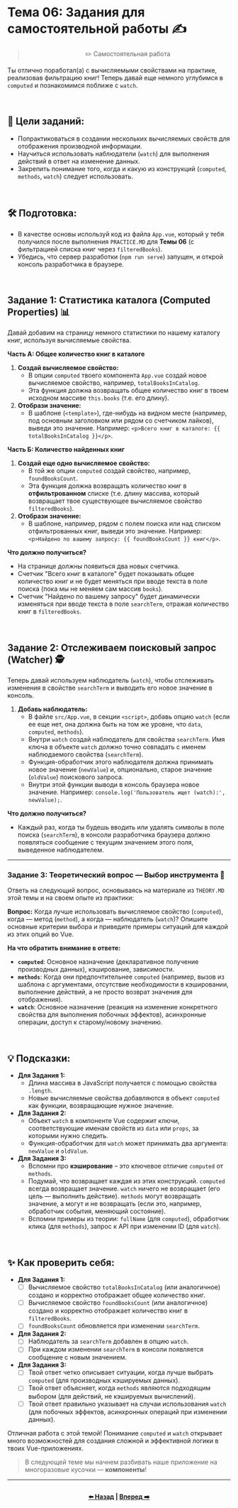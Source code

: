 # Тема 06: Задания для самостоятельной работы ✍️
> <p align=center> ✏️ Самостоятельная работа </p>

Ты отлично поработал(а) с вычисляемыми свойствами на практике, реализовав фильтрацию книг! Теперь давай еще немного углубимся в `computed` и познакомимся поближе с `watch`.

<br>

## 🎯 Цели заданий:

* Попрактиковаться в создании нескольких вычисляемых свойств для отображения производной информации.
* Научиться использовать наблюдатели (`watch`) для выполнения действий в ответ на изменение данных.
* Закрепить понимание того, когда и какую из конструкций (`computed`, `methods`, `watch`) следует использовать.

<br>

## 🛠️ Подготовка:

* В качестве основы используй код из файла `App.vue`, который у тебя получился после выполнения `PRACTICE.MD` для **Темы 06** (с фильтрацией списка книг через `filteredBooks`).
* Убедись, что сервер разработки (`npm run serve`) запущен, и открой консоль разработчика в браузере.

<br>

## Задание 1: Статистика каталога (Computed Properties) 📊

Давай добавим на страницу немного статистики по нашему каталогу книг, используя вычисляемые свойства.

**Часть А: Общее количество книг в каталоге**

1.  **Создай вычисляемое свойство:**
    * В опции `computed` твоего компонента `App.vue` создай новое вычисляемое свойство, например, `totalBooksInCatalog`.
    * Эта функция должна возвращать общее количество книг в твоем исходном массиве `this.books` (т.е. его длину).
2.  **Отобрази значение:**
    * В шаблоне (`<template>`), где-нибудь на видном месте (например, под основным заголовком или рядом со счетчиком лайков), выведи это значение. Например: `<p>Всего книг в каталоге: {{ totalBooksInCatalog }}</p>`.

**Часть Б: Количество найденных книг**

1.  **Создай еще одно вычисляемое свойство:**
    * В той же опции `computed` создай свойство, например, `foundBooksCount`.
    * Эта функция должна возвращать количество книг в **отфильтрованном** списке (т.е. длину массива, который возвращает твое существующее вычисляемое свойство `filteredBooks`).
2.  **Отобрази значение:**
    * В шаблоне, например, рядом с полем поиска или над списком отфильтрованных книг, выведи это значение. Например: `<p>Найдено по вашему запросу: {{ foundBooksCount }} книг</p>`.

**Что должно получиться?**
* На странице должны появиться два новых счетчика.
* Счетчик "Всего книг в каталоге" будет показывать общее количество книг и не будет меняться при вводе текста в поле поиска (пока мы не меняем сам массив `books`).
* Счетчик "Найдено по вашему запросу" будет динамически изменяться при вводе текста в поле `searchTerm`, отражая количество книг в `filteredBooks`.

<br>

## Задание 2: Отслеживаем поисковый запрос (Watcher) 🕵️

Теперь давай используем наблюдатель (`watch`), чтобы отслеживать изменения в свойстве `searchTerm` и выводить его новое значение в консоль.

1.  **Добавь наблюдатель:**
    * В файле `src/App.vue`, в секции `<script>`, добавь опцию `watch` (если ее еще нет, она должна быть на том же уровне, что `data`, `computed`, `methods`).
    * Внутри `watch` создай наблюдатель для свойства `searchTerm`. Имя ключа в объекте `watch` должно точно совпадать с именем наблюдаемого свойства (`searchTerm`).
    * Функция-обработчик этого наблюдателя должна принимать новое значение (`newValue`) и, опционально, старое значение (`oldValue`) поискового запроса.
    * Внутри этой функции выводи в консоль браузера новое значение. Например: `console.log('Пользователь ищет (watch):', newValue);`.

**Что должно получиться?**
* Каждый раз, когда ты будешь вводить или удалять символы в поле поиска (`searchTerm`), в консоли разработчика браузера должно появляться сообщение с текущим значением этого поля, выведенное наблюдателем.

---

### Задание 3: Теоретический вопрос — Выбор инструмента 🤔

Ответь на следующий вопрос, основываясь на материале из `THEORY.MD` этой темы и на своем опыте из практики:

**Вопрос:** Когда лучше использовать вычисляемое свойство (`computed`), когда — метод (`method`), а когда — наблюдатель (`watch`)? Опишите основные критерии выбора и приведите примеры ситуаций для каждой из этих опций во Vue.

**На что обратить внимание в ответе:**
* **`computed`**: Основное назначение (декларативное получение производных данных), кэширование, зависимости.
* **`methods`**: Когда они предпочтительнее `computed` (например, вызов из шаблона с аргументами, отсутствие необходимости в кэшировании, выполнение действий, а не просто возврат значения для отображения).
* **`watch`**: Основное назначение (реакция на изменение конкретного свойства для выполнения побочных эффектов), асинхронные операции, доступ к старому/новому значению.

<br>

## 💡 Подсказки:

* **Для Задания 1:**
    * Длина массива в JavaScript получается с помощью свойства `.length`.
    * Новые вычисляемые свойства добавляются в объект `computed` как функции, возвращающие нужное значение.
* **Для Задания 2:**
    * Объект `watch` в компоненте Vue содержит ключи, соответствующие именам свойств из `data` или `props`, за которыми нужно следить.
    * Функция-обработчик для `watch` может принимать два аргумента: `newValue` и `oldValue`.
* **Для Задания 3:**
    * Вспомни про **кэширование** – это ключевое отличие `computed` от `methods`.
    * Подумай, что возвращает каждая из этих конструкций. `computed` всегда возвращает значение. `watch` ничего не возвращает (его цель — выполнить действие). `methods` могут возвращать значение, а могут и не возвращать (если это, например, обработчик события, меняющий состояние).
    * Вспомни примеры из теории: `fullName` (для `computed`), обработчик клика (для `methods`), запрос к API при изменении ID (для `watch`).

<br>

## ✨ Как проверить себя:

* **Для Задания 1:**
    * [ ] Вычисляемое свойство `totalBooksInCatalog` (или аналогичное) создано и корректно отображает общее количество книг.
    * [ ] Вычисляемое свойство `foundBooksCount` (или аналогичное) создано и корректно отображает количество книг в `filteredBooks`.
    * [ ] `foundBooksCount` обновляется при изменении `searchTerm`.

* **Для Задания 2:**
    * [ ] Наблюдатель за `searchTerm` добавлен в опцию `watch`.
    * [ ] При каждом изменении `searchTerm` в консоли появляется сообщение с новым значением.

* **Для Задания 3:**
    * [ ] Твой ответ четко описывает ситуации, когда лучше выбрать `computed` (для производных кэшируемых данных).
    * [ ] Твой ответ объясняет, когда `methods` являются подходящим выбором (для действий, не кэшируемых вычислений).
    * [ ] Твой ответ правильно указывает на случаи использования `watch` (для побочных эффектов, асинхронных операций при изменении данных).

Отличная работа с этой темой! Понимание `computed` и `watch` открывает много возможностей для создания сложной и эффективной логики в твоих Vue-приложениях.

> В следующей теме мы начнем разбивать наше приложение на многоразовые кусочки — **компоненты**!

---


<div align=center style="display:flex;justify-content:center;"> 

**[⬅️ Назад](PRACTICE.md) | [Вперед ➡️](../07-components-basics/THEORY.md)** 

</div>